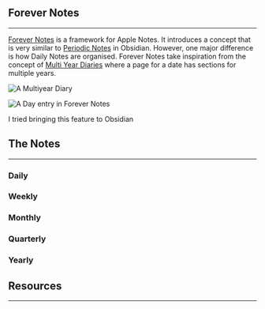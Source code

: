 ## Forever Notes
---
[Forever Notes](https://www.myforevernotes.com/) is a framework for Apple Notes. It introduces a concept that is very similar to [Periodic Notes](https://github.com/liamcain/obsidian-periodic-notes) in Obsidian. However, one major difference is how Daily Notes are organised. Forever Notes take inspiration from the concept of [Multi Year Diaries](https://www.midori-japan.co.jp/english/products/multi-year-diary-gate/) where a page for a date has sections for multiple years.

![A Multiyear Diary](https://github.com/user-attachments/assets/ff20ffb0-eabe-41b4-a666-25ebbe4827e4)

![A Day entry in Forever Notes](https://github.com/user-attachments/assets/c3441455-88a7-4562-bcab-a26b983bab12)

I tried bringing this feature to Obsidian

## The Notes
---
### Daily

### Weekly

### Monthly

### Quarterly
### Yearly

## Resources
---
